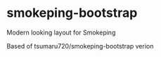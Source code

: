 # smokeping-bootstrap
Modern looking layout for Smokeping

Based of tsumaru720/smokeping-bootstrap verion
